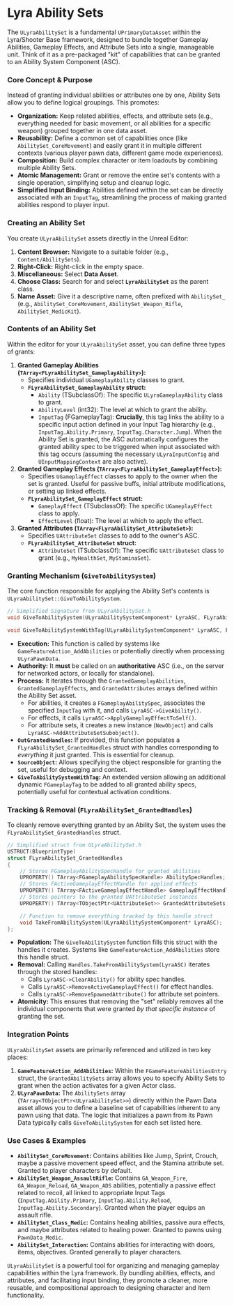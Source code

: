 # Lyra Ability Sets

The `ULyraAbilitySet` is a fundamental `UPrimaryDataAsset` within the Lyra/Shooter Base framework, designed to bundle together Gameplay Abilities, Gameplay Effects, and Attribute Sets into a single, manageable unit. Think of it as a pre-packaged "kit" of capabilities that can be granted to an Ability System Component (ASC).

### Core Concept & Purpose

Instead of granting individual abilities or attributes one by one, Ability Sets allow you to define logical groupings. This promotes:

* **Organization:** Keep related abilities, effects, and attribute sets (e.g., everything needed for basic movement, or all abilities for a specific weapon) grouped together in one data asset.
* **Reusability:** Define a common set of capabilities once (like `AbilitySet_CoreMovement`) and easily grant it in multiple different contexts (various player pawn data, different game mode experiences).
* **Composition:** Build complex character or item loadouts by combining multiple Ability Sets.
* **Atomic Management:** Grant or remove the entire set's contents with a single operation, simplifying setup and cleanup logic.
* **Simplified Input Binding:** Abilities defined within the set can be directly associated with an `InputTag`, streamlining the process of making granted abilities respond to player input.

### Creating an Ability Set

You create `ULyraAbilitySet` assets directly in the Unreal Editor:

1. **Content Browser:** Navigate to a suitable folder (e.g., `Content/AbilitySets`).
2. **Right-Click:** Right-click in the empty space.
3. **Miscellaneous:** Select **Data Asset**.
4. **Choose Class:** Search for and select **`LyraAbilitySet`** as the parent class.
5. **Name Asset:** Give it a descriptive name, often prefixed with `AbilitySet_` (e.g., `AbilitySet_CoreMovement`, `AbilitySet_Weapon_Rifle`, `AbilitySet_MedicKit`).

### Contents of an Ability Set

Within the editor for your `ULyraAbilitySet` asset, you can define three types of grants:

1. **Granted Gameplay Abilities (`TArray<FLyraAbilitySet_GameplayAbility>`):**
   * Specifies individual `UGameplayAbility` classes to grant.
   * **`FLyraAbilitySet_GameplayAbility` struct:**
     * `Ability` (TSubclassOf): The specific `ULyraGameplayAbility` class to grant.
     * `AbilityLevel` (int32): The level at which to grant the ability.
     * `InputTag` (FGameplayTag): **Crucially**, this tag links the ability to a specific input action defined in your Input Tag hierarchy (e.g., `InputTag.Ability.Primary`, `InputTag.Character.Jump`). When the Ability Set is granted, the ASC automatically configures the granted ability spec to be triggered when input associated with this tag occurs (assuming the necessary `ULyraInputConfig` and `UInputMappingContext` are also active).
2. **Granted Gameplay Effects (`TArray<FLyraAbilitySet_GameplayEffect>`):**
   * Specifies `UGameplayEffect` classes to apply to the owner when the set is granted. Useful for passive buffs, initial attribute modifications, or setting up linked effects.
   * **`FLyraAbilitySet_GameplayEffect` struct:**
     * `GameplayEffect` (TSubclassOf): The specific `UGameplayEffect` class to apply.
     * `EffectLevel` (float): The level at which to apply the effect.
3. **Granted Attributes (`TArray<FLyraAbilitySet_AttributeSet>`):**
   * Specifies `UAttributeSet` classes to add to the owner's ASC.
   * **`FLyraAbilitySet_AttributeSet` struct:**
     * `AttributeSet` (TSubclassOf): The specific `UAttributeSet` class to grant (e.g., `MyHealthSet`, `MyStaminaSet`).

### Granting Mechanism (`GiveToAbilitySystem`)

The core function responsible for applying the Ability Set's contents is `ULyraAbilitySet::GiveToAbilitySystem`.

```cpp
// Simplified Signature from ULyraAbilitySet.h
void GiveToAbilitySystem(ULyraAbilitySystemComponent* LyraASC, FLyraAbilitySet_GrantedHandles* OutGrantedHandles, UObject* SourceObject = nullptr) const;

void GiveToAbilitySystemWithTag(ULyraAbilitySystemComponent* LyraASC, FLyraAbilitySet_GrantedHandles* OutGrantedHandles, UObject* SourceObject = nullptr, FGameplayTag AddedTag = FGameplayTag()) const; // Version to add an extra tag dynamically
```

* **Execution:** This function is called by systems like `GameFeatureAction_AddAbilities` or potentially directly when processing `ULyraPawnData`.
* **Authority:** It **must** be called on an **authoritative** ASC (i.e., on the server for networked actors, or locally for standalone).
* **Process:** It iterates through the `GrantedGameplayAbilities`, `GrantedGameplayEffects`, and `GrantedAttributes` arrays defined within the Ability Set asset.
  * For abilities, it creates a `FGameplayAbilitySpec`, associates the specified `InputTag` with it, and calls `LyraASC->GiveAbility()`.
  * For effects, it calls `LyraASC->ApplyGameplayEffectToSelf()`.
  * For attribute sets, it creates a new instance (`NewObject`) and calls `LyraASC->AddAttributeSetSubobject()`.
* **`OutGrantedHandles`:** If provided, this function populates a `FLyraAbilitySet_GrantedHandles` struct with handles corresponding to _everything_ it just granted. This is essential for cleanup.
* **`SourceObject`:** Allows specifying the object responsible for granting the set, useful for debugging and context.
* **`GiveToAbilitySystemWithTag`:** An extended version allowing an additional dynamic `FGameplayTag` to be added to all granted ability specs, potentially useful for contextual activation conditions.

### Tracking & Removal (`FLyraAbilitySet_GrantedHandles`)

To cleanly remove everything granted by an Ability Set, the system uses the `FLyraAbilitySet_GrantedHandles` struct.

```cpp
// Simplified struct from ULyraAbilitySet.h
USTRUCT(BlueprintType)
struct FLyraAbilitySet_GrantedHandles
{
    // Stores FGameplayAbilitySpecHandle for granted abilities
    UPROPERTY() TArray<FGameplayAbilitySpecHandle> AbilitySpecHandles;
    // Stores FActiveGameplayEffectHandle for applied effects
    UPROPERTY() TArray<FActiveGameplayEffectHandle> GameplayEffectHandles;
    // Stores pointers to the granted UAttributeSet instances
    UPROPERTY() TArray<TObjectPtr<UAttributeSet>> GrantedAttributeSets;

    // Function to remove everything tracked by this handle struct
    void TakeFromAbilitySystem(ULyraAbilitySystemComponent* LyraASC);
};
```

* **Population:** The `GiveToAbilitySystem` function fills this struct with the handles it creates. Systems like `GameFeatureAction_AddAbilities` store this handle struct.
* **Removal:** Calling `Handles.TakeFromAbilitySystem(LyraASC)` iterates through the stored handles:
  * Calls `LyraASC->ClearAbility()` for ability spec handles.
  * Calls `LyraASC->RemoveActiveGameplayEffect()` for effect handles.
  * Calls `LyraASC->RemoveSpawnedAttribute()` for attribute set pointers.
* **Atomicity:** This ensures that removing the "set" reliably removes all the individual components that were granted _by that specific instance_ of granting the set.

### Integration Points

`ULyraAbilitySet` assets are primarily referenced and utilized in two key places:

1. **`GameFeatureAction_AddAbilities`:** Within the `FGameFeatureAbilitiesEntry` struct, the `GrantedAbilitySets` array allows you to specify Ability Sets to grant when the action activates for a given Actor class.
2. **`ULyraPawnData`:** The `AbilitySets` array (`TArray<TObjectPtr<ULyraAbilitySet>>`) directly within the Pawn Data asset allows you to define a baseline set of capabilities inherent to any pawn using that data. The logic that initializes a pawn from its Pawn Data typically calls `GiveToAbilitySystem` for each set listed here.

### Use Cases & Examples

* **`AbilitySet_CoreMovement`:** Contains abilities like Jump, Sprint, Crouch, maybe a passive movement speed effect, and the Stamina attribute set. Granted to player characters by default.
* **`AbilitySet_Weapon_AssaultRifle`:** Contains `GA_Weapon_Fire`, `GA_Weapon_Reload`, `GA_Weapon_ADS` abilities, potentially a passive effect related to recoil, all linked to appropriate Input Tags (`InputTag.Ability.Primary`, `InputTag.Ability.Reload`, `InputTag.Ability.Secondary`). Granted when the player equips an assault rifle.
* **`AbilitySet_Class_Medic`:** Contains healing abilities, passive aura effects, and maybe attributes related to healing power. Granted to pawns using `PawnData_Medic`.
* **`AbilitySet_Interaction`:** Contains abilities for interacting with doors, items, objectives. Granted generally to player characters.

`ULyraAbilitySet` is a powerful tool for organizing and managing gameplay capabilities within the Lyra framework. By bundling abilities, effects, and attributes, and facilitating input binding, they promote a cleaner, more reusable, and compositional approach to designing character and item functionality.
